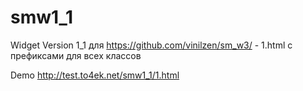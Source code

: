 smw1_1
======
Widget Version 1_1 для https://github.com/vinilzen/sm_w3/  -  1.html  c префиксами для всех классов
  
Demo http://test.to4ek.net/smw1_1/1.html
